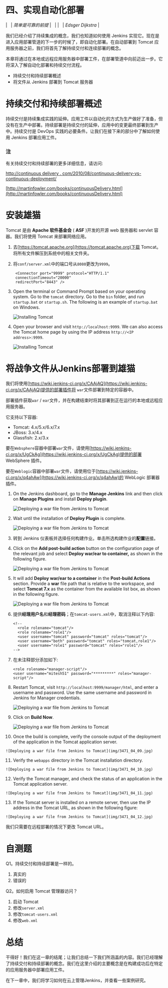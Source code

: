 # 四、实现自动化部署

|   | *简单是可靠的前提* |   |
|   | *Edsger Dijkstra* |

我们已经介绍了持续集成的概念，我们也知道如何使用 Jenkins 实现它。现在是进入应用部署管道的下一步的时候了，即自动化部署。在自动部署到 Tomcat 应用服务器之前，我们将首先了解持续交付和连续部署的概念。

本章将通过在本地或远程应用服务器中部署工件，在部署管道中向前迈出一步。它将深入了解自动化部署和持续交付流程。

*   持续交付和持续部署概述
*   将文件从 Jenkins 部署到 Tomcat 服务器

# 持续交付和持续部署概述

持续交付是持续集成实践的延伸。应用工件以自动化的方式为生产做好了准备，但没有在生产中部署。持续部署是持续交付的延伸，应用中的变更最终部署到生产中。持续交付是 DevOps 实践的必要条件。让我们在接下来的部分中了解如何使用 Jenkins 部署应用工件。

### 注

有关持续交付和持续部署的更多详细信息，请访问:

[http://continuous delivery . com/2010/08/continuous-delivery-vs-continuous-deployment/](http://continuousdelivery.com/2010/08/continuous-delivery-vs-continuous-deployment/)

[http://martinfowler.com/books/continuousDelivery.html](http://martinfowler.com/books/continuousDelivery.html)

# 安装雄猫

Tomcat 是由 **Apache 软件基金会** ( **ASF** )开发的开源 web 服务器和 servlet 容器。我们将使用 Tomcat 来部署网络应用。

1.  去[https://tomcat.apache.org](https://tomcat.apache.org)下载 Tomcat。将所有文件解压到系统中的相关文件夹。
2.  将`conf/server.xml`中的端口号从`8080`更改为`9999`。

    ```
     <Connector port="9999" protocol="HTTP/1.1" 
     connectionTimeout="20000" 
     redirectPort="8443" />

    ```

3.  Open the terminal or Command Prompt based on your operating system. Go to the `tomcat` directory. Go to the `bin` folder, and run `startup.bat` or `startup.sh`. The following is an example of `startup.bat` on Windows.

    ![Installing Tomcat](img/3471_04_01.jpg)

4.  Open your browser and visit `http://localhost:9999`. We can also access the Tomcat home page by using the IP address `http://<IP address>:9999`.

    ![Installing Tomcat](img/3471_04_02.jpg)

# 将战争文件从Jenkins部署到雄猫

我们将使用[https://wiki.jenkins-ci.org/x/CAAjAQ](https://wiki.jenkins-ci.org/x/CAAjAQ)提供的部署插件将 `war`文件部署到特定的容器中。

部署插件获取`war` / `ear`文件，并在构建结束时将其部署到正在运行的本地或远程应用服务器。

它支持以下容器:

*   Tomcat: 4.x/5.x/6.x/7.x
*   JBoss: 3.x/4.x
*   Glassfish: 2.x/3.x

要在`Websphere`容器中部署`war`文件，请使用[https://wiki.jenkins-ci.org/x/UgCkAg](https://wiki.jenkins-ci.org/x/UgCkAg)提供的部署 WebSphere 插件。

要在`Weblogic`容器中部署`war`文件，请使用位于[https://wiki.jenkins-ci.org/x/q4ahAw](https://wiki.jenkins-ci.org/x/q4ahAw)的 WebLogic 部署器插件。

1.  On the Jenkins dashboard, go to the **Manage Jenkins** link and then click on **Manage Plugins** and install **Deploy plugin**.

    ![Deploying a war file from Jenkins to Tomcat](img/3471_04_03.jpg)

2.  Wait until the installation of **Deploy Plugin** is complete.

    ![Deploying a war file from Jenkins to Tomcat](img/3471_04_04.jpg)

3.  转到 Jenkins 仪表板并选择任何构建作业。单击所选构建作业的**配置**链接。
4.  Click on the **Add post-build action** button on the configuration page of the relevant job and select **Deploy war/ear to container,** as shown in the following figure.

    ![Deploying a war file from Jenkins to Tomcat](img/3471_04_05.jpg)

5.  It will add **Deploy war/ear to a container** in the **Post-build Actions** section. Provide a **war** file path that is relative to the workspace, and select **Tomcat 7.x** as the container from the available list box, as shown in the following figure.

    ![Deploying a war file from Jenkins to Tomcat](img/3471_04_06.jpg)

6.  提供**经理用户名**和**经理密码**；在`tomcat-users.xml`中，取消注释以下内容:

    ```
    <!--
      <role rolename="tomcat"/>
      <role rolename="role1"/>
      <user username="tomcat" password="tomcat" roles="tomcat"/>
      <user username="both" password="tomcat" roles="tomcat,role1"/>
      <user username="role1" password="tomcat" roles="role1"/>
    -->
    ```

7.  在未注释部分添加如下:

    ```
    <role rolename="manager-script"/>
    <user username="mitesh51" password="*********" roles="manager-script"/>  
    ```

8.  Restart Tomcat, visit `http://localhost:9999/manager/html`, and enter a username and password. Use the same username and password in Jenkins for Manager credentials.

    ![Deploying a war file from Jenkins to Tomcat](img/3471_04_07.jpg)

9.  Click on **Build Now**.

    ![Deploying a war file from Jenkins to Tomcat](img/3471_04_08.jpg)

10.  Once the build is complete, verify the console output of the deployment of the application in the Tomcat application server.

    ![Deploying a war file from Jenkins to Tomcat](img/3471_04_09.jpg)

11.  Verify the `webapps` directory in the Tomcat installation directory.

    ![Deploying a war file from Jenkins to Tomcat](img/3471_04_10.jpg)

12.  Verify the Tomcat manager, and check the status of an application in the Tomcat application server.

    ![Deploying a war file from Jenkins to Tomcat](img/3471_04_11.jpg)

13.  If the Tomcat server is installed on a remote server, then use the IP address in the Tomcat URL, as shown in the following figure:

    ![Deploying a war file from Jenkins to Tomcat](img/3471_04_12.jpg)

我们只需要在远程部署的情况下更改 Tomcat URL。

# 自测题

Q1。持续交付和持续部署是一样的。

1.  真实的
2.  错误的

Q2。如何启用 Tomcat 管理器访问？

1.  启动 Tomcat
2.  修改`server.xml`
3.  修改`tomcat-users.xml`
4.  修改`web.xml`

# 总结

干得好！我们在这一章的结尾；让我们总结一下我们所涵盖的内容。我们已经理解了持续交付和持续部署的概念。我们在这里介绍的主要概念是在构建成功后在特定的应用服务器中部署应用工件。

在下一章中，我们将学习如何在云上管理Jenkins，并查看一些案例研究。